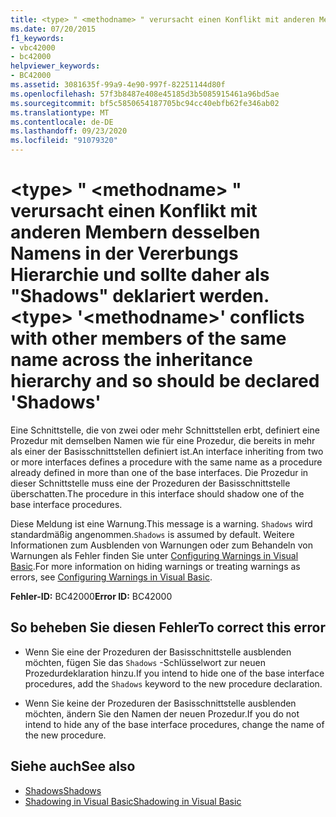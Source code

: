 ```yaml
---
title: <type> " <methodname> " verursacht einen Konflikt mit anderen Membern desselben Namens in der Vererbungs Hierarchie und sollte daher als "Shadows" deklariert werden.
ms.date: 07/20/2015
f1_keywords:
- vbc42000
- bc42000
helpviewer_keywords:
- BC42000
ms.assetid: 3081635f-99a9-4e90-997f-82251144d80f
ms.openlocfilehash: 57f3b8487e408e45185d3b5085915461a96bd5ae
ms.sourcegitcommit: bf5c5850654187705bc94cc40ebfb62fe346ab02
ms.translationtype: MT
ms.contentlocale: de-DE
ms.lasthandoff: 09/23/2020
ms.locfileid: "91079320"
---
```

# <a name="type-methodname-conflicts-with-other-members-of-the-same-name-across-the-inheritance-hierarchy-and-so-should-be-declared-shadows"></a><span data-ttu-id="7a958-102">\<type> " \<methodname> " verursacht einen Konflikt mit anderen Membern desselben Namens in der Vererbungs Hierarchie und sollte daher als "Shadows" deklariert werden.</span><span class="sxs-lookup"><span data-stu-id="7a958-102">\<type> '\<methodname>' conflicts with other members of the same name across the inheritance hierarchy and so should be declared 'Shadows'</span></span>

<span data-ttu-id="7a958-103">Eine Schnittstelle, die von zwei oder mehr Schnittstellen erbt, definiert eine Prozedur mit demselben Namen wie für eine Prozedur, die bereits in mehr als einer der Basisschnittstellen definiert ist.</span><span class="sxs-lookup"><span data-stu-id="7a958-103">An interface inheriting from two or more interfaces defines a procedure with the same name as a procedure already defined in more than one of the base interfaces.</span></span> <span data-ttu-id="7a958-104">Die Prozedur in dieser Schnittstelle muss eine der Prozeduren der Basisschnittstelle überschatten.</span><span class="sxs-lookup"><span data-stu-id="7a958-104">The procedure in this interface should shadow one of the base interface procedures.</span></span>  
  
 <span data-ttu-id="7a958-105">Diese Meldung ist eine Warnung.</span><span class="sxs-lookup"><span data-stu-id="7a958-105">This message is a warning.</span></span> <span data-ttu-id="7a958-106">`Shadows` wird standardmäßig angenommen.</span><span class="sxs-lookup"><span data-stu-id="7a958-106">`Shadows` is assumed by default.</span></span> <span data-ttu-id="7a958-107">Weitere Informationen zum Ausblenden von Warnungen oder zum Behandeln von Warnungen als Fehler finden Sie unter [Configuring Warnings in Visual Basic](/visualstudio/ide/configuring-warnings-in-visual-basic).</span><span class="sxs-lookup"><span data-stu-id="7a958-107">For more information on hiding warnings or treating warnings as errors, see [Configuring Warnings in Visual Basic](/visualstudio/ide/configuring-warnings-in-visual-basic).</span></span>  
  
 <span data-ttu-id="7a958-108">**Fehler-ID:** BC42000</span><span class="sxs-lookup"><span data-stu-id="7a958-108">**Error ID:** BC42000</span></span>  
  
## <a name="to-correct-this-error"></a><span data-ttu-id="7a958-109">So beheben Sie diesen Fehler</span><span class="sxs-lookup"><span data-stu-id="7a958-109">To correct this error</span></span>  
  
- <span data-ttu-id="7a958-110">Wenn Sie eine der Prozeduren der Basisschnittstelle ausblenden möchten, fügen Sie das `Shadows` -Schlüsselwort zur neuen Prozedurdeklaration hinzu.</span><span class="sxs-lookup"><span data-stu-id="7a958-110">If you intend to hide one of the base interface procedures, add the `Shadows` keyword to the new procedure declaration.</span></span>  
  
- <span data-ttu-id="7a958-111">Wenn Sie keine der Prozeduren der Basisschnittstelle ausblenden möchten, ändern Sie den Namen der neuen Prozedur.</span><span class="sxs-lookup"><span data-stu-id="7a958-111">If you do not intend to hide any of the base interface procedures, change the name of the new procedure.</span></span>  
  
## <a name="see-also"></a><span data-ttu-id="7a958-112">Siehe auch</span><span class="sxs-lookup"><span data-stu-id="7a958-112">See also</span></span>

- [<span data-ttu-id="7a958-113">Shadows</span><span class="sxs-lookup"><span data-stu-id="7a958-113">Shadows</span></span>](../language-reference/modifiers/shadows.md)
- [<span data-ttu-id="7a958-114">Shadowing in Visual Basic</span><span class="sxs-lookup"><span data-stu-id="7a958-114">Shadowing in Visual Basic</span></span>](../programming-guide/language-features/declared-elements/shadowing.md)
